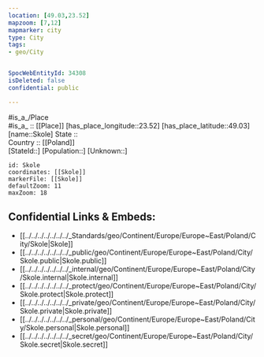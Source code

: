 ```yaml
---
location: [49.03,23.52] 
mapzoom: [7,12] 
mapmarker: city 
type: City
tags:
- geo/City


SpocWebEntityId: 34308
isDeleted: false
confidential: public

---
```

#is_a_/Place  
#is_a_ :: [[Place]] 
[has_place_longitude::23.52] 
[has_place_latitude::49.03] 
[name::Skole] 
State ::  
Country :: [[Poland]]  
[StateId::] 
[Population::] 
[Unknown::] 


```leaflet
id: Skole
coordinates: [[Skole]] 
markerFile: [[Skole]] 
defaultZoom: 11 
maxZoom: 18
```


## Confidential Links & Embeds: 
- [[../../../../../../../_Standards/geo/Continent/Europe/Europe~East/Poland/City/Skole|Skole]] 
- [[../../../../../../../_public/geo/Continent/Europe/Europe~East/Poland/City/Skole.public|Skole.public]] 
- [[../../../../../../../_internal/geo/Continent/Europe/Europe~East/Poland/City/Skole.internal|Skole.internal]] 
- [[../../../../../../../_protect/geo/Continent/Europe/Europe~East/Poland/City/Skole.protect|Skole.protect]] 
- [[../../../../../../../_private/geo/Continent/Europe/Europe~East/Poland/City/Skole.private|Skole.private]] 
- [[../../../../../../../_personal/geo/Continent/Europe/Europe~East/Poland/City/Skole.personal|Skole.personal]] 
- [[../../../../../../../_secret/geo/Continent/Europe/Europe~East/Poland/City/Skole.secret|Skole.secret]] 
